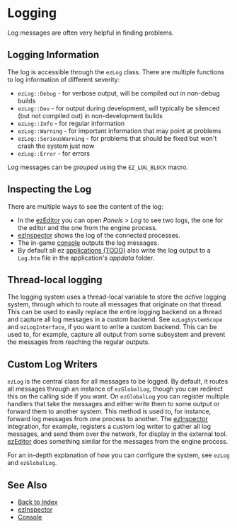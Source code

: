 # Logging

Log messages are often very helpful in finding problems.

## Logging Information

The log is accessible through the `ezLog` class. There are multiple functions to log information of different severity:

* `ezLog::Debug` - for verbose output, will be compiled out in non-debug builds
* `ezLog::Dev` - for output during development, will typically be silenced (but not compiled out) in non-development builds
* `ezLog::Info` - for regular information
* `ezLog::Warning` - for important information that may point at problems
* `ezLog::SeriousWarning` - for problems that should be fixed but won't crash the system just now
* `ezLog::Error` - for errors

Log messages can be *grouped* using the `EZ_LOG_BLOCK` macro.

## Inspecting the Log

There are multiple ways to see the content of the log:

* In the [ezEditor](../editor/editor-overview.md) you can open *Panels > Log* to see two logs, the one for the editor and the one from the engine process.
* [ezInspector](../tools/inspector.md) shows the log of the connected processes.
* The in-game [console](console.md) outputs the log messages.
* By default all ez [applications (TODO)](../runtime/application/application.md) also write the log output to a `Log.htm` file in the application's *appdata* folder.

## Thread-local logging

The logging system uses a thread-local variable to store the *active* logging system, through which to route all messages that originate on that thread. This can be used to easily replace the entire logging backend on a thread and capture all log messages in a custom backend. See `ezLogSystemScope` and `ezLogInterface`, if you want to write a custom backend. This can be used to, for example, capture all output from some subsystem and prevent the messages from reaching the regular outputs.

## Custom Log Writers

`ezLog` is the central class for all messages to be logged. By default, it routes all messages through an instance of `ezGlobalLog`, though you can redirect this on the calling side if you want. On `ezGlobalLog` you can register multiple handlers that take the messages and either write them to some output or forward them to another system. This method is used to, for instance, forward log messages from one process to another. The [ezInspector](../tools/inspector.md) integration, for example, registers a custom log writer to gather all log messages, and send them over the network, for display in the external tool. [ezEditor](../editor/editor-overview.md) does something similar for the messages from the engine process.

For an in-depth explanation of how you can configure the system, see `ezLog` and `ezGlobalLog`.

## See Also

* [Back to Index](../index.md)
* [ezInspector](../tools/inspector.md)
* [Console](console.md)